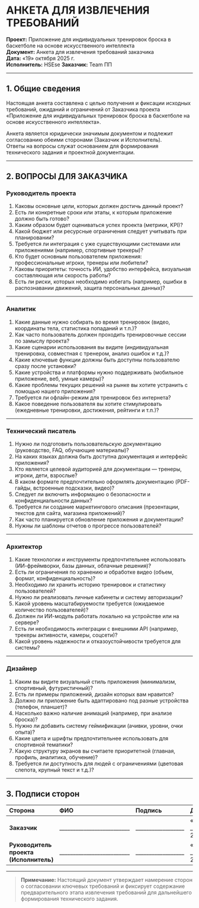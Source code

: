 # АНКЕТА ДЛЯ ИЗВЛЕЧЕНИЯ ТРЕБОВАНИЙ

**Проект:** Приложение для индивидуальных тренировок броска в баскетболе на основе искусственного интеллекта  
**Документ:** Анкета для извлечения требований заказчика  
**Дата:** «19» октября 2025 г.  
**Исполнитель:** HSEse
**Заказчик:** Team ПП

---

## 1. Общие сведения

Настоящая анкета составлена с целью получения и фиксации исходных требований, ожиданий и ограничений от Заказчика проекта  
«Приложение для индивидуальных тренировок броска в баскетболе на основе искусственного интеллекта».

Анкета является юридически значимым документом и подлежит согласованию обеими сторонами (Заказчик и Исполнитель).  
Ответы на вопросы служат основанием для формирования технического задания и проектной документации.

---

## 2. ВОПРОСЫ ДЛЯ ЗАКАЗЧИКА

### Руководитель проекта
1. Каковы основные цели, которых должен достичь данный проект?  
2. Есть ли конкретные сроки или этапы, к которым приложение должно быть готово?  
3. Каким образом будет оцениваться успех проекта (метрики, KPI)?  
4. Какой бюджет или ресурсные ограничения следует учитывать при планировании?  
5. Требуется ли интеграция с уже существующими системами или приложениями (например, спортивные трекеры)?  
6. Кто будет основным пользователем приложения: профессиональные игроки, тренеры или любители?  
7. Каковы приоритеты: точность ИИ, удобство интерфейса, визуальная составляющая или скорость работы?  
8. Есть ли риски, которых необходимо избегать (например, ошибки в распознавании движений, защита персональных данных)?  

---

### Аналитик
1. Какие данные нужно собирать во время тренировок (видео, координаты тела, статистика попаданий и т.п.)?  
2. Как часто пользователь должен проходить тренировочные сессии по замыслу проекта?  
3. Какие сценарии использования вы видите (индивидуальная тренировка, совместная с тренером, анализ ошибок и т.д.)?  
4. Какие ключевые функции должны быть доступны пользователю сразу после установки?  
5. Какие устройства и платформы нужно поддерживать (мобильное приложение, веб, умные камеры)?  
6. Какие проблемы текущих решений на рынке вы хотите устранить с помощью нашего приложения?  
7. Требуется ли офлайн-режим для тренировок без интернета?  
8. Какое поведение пользователя вы хотите стимулировать (ежедневные тренировки, достижения, рейтинги и т.п.)?  

---

### Технический писатель
1. Нужно ли подготовить пользовательскую документацию (руководство, FAQ, обучающие материалы)?  
2. На каких языках должна быть доступна документация и интерфейс приложения?  
3. Кто является целевой аудиторией для документации — тренеры, игроки, дети, взрослые?  
4. В каком формате предпочтительно оформлять документацию (PDF-гайды, встроенные подсказки, видео)?  
5. Следует ли включить информацию о безопасности и конфиденциальности данных?  
6. Требуется ли создание маркетингового описания (презентации, текстов для сайта, магазина приложений)?  
7. Как часто планируется обновление приложения и документации?  
8. Нужны ли шаблоны отчетов о прогрессе пользователей?  

---

### Архитектор
1. Какие технологии и инструменты предпочтительнее использовать (ИИ-фреймворки, базы данных, облачные решения)?  
2. Есть ли ограничения по хранению и обработке видео (объем, формат, конфиденциальность)?  
3. Необходимо ли хранить историю тренировок и статистику пользователей?  
4. Нужно ли реализовать личные кабинеты и систему авторизации?  
5. Какой уровень масштабируемости требуется (ожидаемое количество пользователей)?  
6. Должен ли ИИ-модуль работать локально на устройстве или на сервере?  
7. Есть ли необходимость интеграции с внешними API (например, трекеры активности, камеры, соцсети)?  
8. Какой уровень надежности и отказоустойчивости требуется для системы?  

---

### Дизайнер
1. Каким вы видите визуальный стиль приложения (минимализм, спортивный, футуристичный)?  
2. Есть ли примеры приложений, дизайн которых вам нравится?  
3. Должно ли приложение быть адаптировано под разные устройства (телефон, планшет)?  
4. Насколько важно наличие анимаций (например, при анализе броска)?  
5. Нужно ли добавить систему геймификации (ачивки, уровни, очки опыта)?  
6. Какие цвета и шрифты предпочтительнее использовать для спортивной тематики?  
7. Какую структуру экранов вы считаете приоритетной (главная, профиль, аналитика, обучение)?  
8. Требуется ли доступность для людей с ограничениями (цветовая слепота, крупный текст и т.д.)?  

---

## 3. Подписи сторон

| Сторона | ФИО | Подпись | Дата |
|:--------|:----|:--------|:------|
| **Заказчик** | __________________________ | __________________ | «___» ___________ 2025 г. |
| **Руководитель проекта (Исполнитель)** | __________________________ | __________________ | «___» ___________ 2025 г. |

---

> **Примечание:** Настоящий документ утверждает намерение сторон о согласовании ключевых требований и фиксирует содержание предварительного этапа извлечения требований для дальнейшего формирования технического задания.